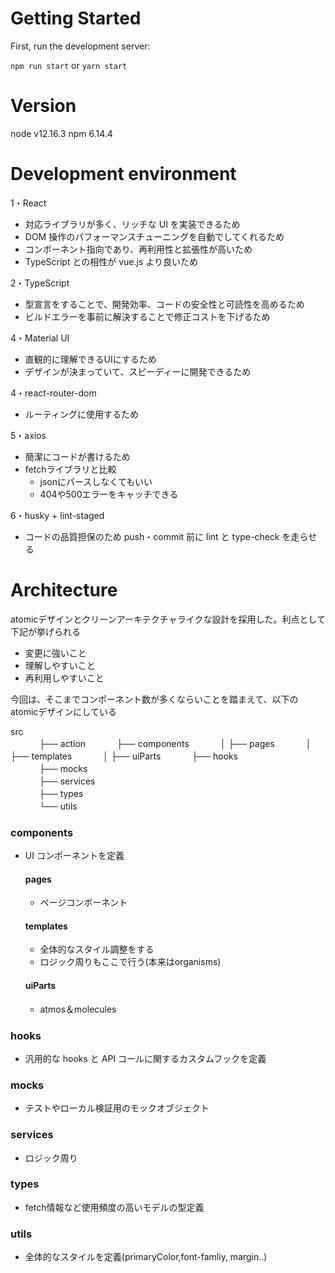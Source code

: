 # Getting Started

First, run the development server:

`npm run start` or `yarn start`


# Version

node v12.16.3
npm 6.14.4

# Development environment

1・React

-  対応ライブラリが多く、リッチな UI を実装できるため
-  DOM 操作のパフォーマンスチューニングを自動でしてくれるため
-  コンポーネント指向であり、再利用性と拡張性が高いため
-  TypeScript との相性が vue.js より良いため

2・TypeScript

-  型宣言をすることで、開発効率、コードの安全性と可読性を高めるため
-  ビルドエラーを事前に解決することで修正コストを下げるため

4・Material UI

-  直観的に理解できるUIにするため
-  デザインが決まっていて、スピーディーに開発できるため

4・react-router-dom

-  ルーティングに使用するため

5・axios

-  簡潔にコードが書けるため
-  fetchライブラリと比較
    -  jsonにパースしなくてもいい  
    -  404や500エラーをキャッチできる

6・husky + lint-staged

-  コードの品質担保のため push・commit 前に lint と type-check を走らせる


# Architecture

atomicデザインとクリーンアーキテクチャライクな設計を採用した。利点として下記が挙げられる

-  変更に強いこと
-  理解しやすいこと
-  再利用しやすいこと

今回は、そこまでコンポーネント数が多くならいことを踏まえて、以下のatomicデザインにしている


src</br> 
　　　 ├── action 
　　　 ├── components
　　　 │     ├── pages
　　　 │     ├── templates
　　　 │     ├── uiParts
　　　 ├── hooks  
　　　 ├── mocks  
　　　 ├── services  
　　　 ├── types    
　　　 └── utils

### components

-  UI コンポーネントを定義

    #### pages
    
    -  ページコンポーネント

    #### templates
    
    -  全体的なスタイル調整をする
    -  ロジック周りもここで行う(本来はorganisms)

    #### uiParts
    
    -  atmos＆molecules

### hooks

-  汎用的な hooks と API コールに関するカスタムフックを定義


### mocks

-  テストやローカル検証用のモックオブジェクト

### services

-  ロジック周り

### types

-  fetch情報など使用頻度の高いモデルの型定義

### utils

-  全体的なスタイルを定義(primaryColor,font-famliy, margin..)


